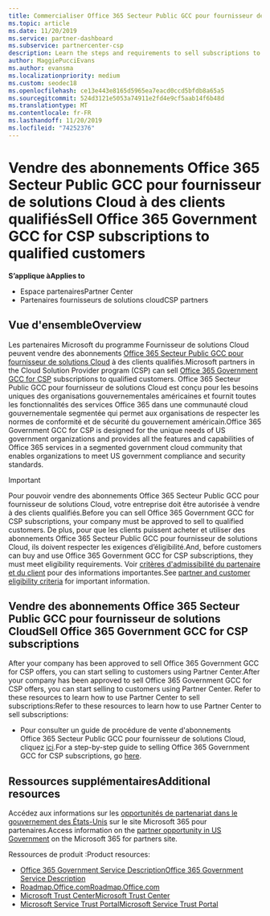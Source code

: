 ```yaml
---
title: Commercialiser Office 365 Secteur Public GCC pour fournisseur de solutions Cloud | Espace partenaires
ms.topic: article
ms.date: 11/20/2019
ms.service: partner-dashboard
ms.subservice: partnercenter-csp
description: Learn the steps and requirements to sell subscriptions to Office 365 Government GCC for CSP to qualified United States government customers or contractors.
author: MaggiePucciEvans
ms.author: evansma
ms.localizationpriority: medium
ms.custom: seodec18
ms.openlocfilehash: ce13e443e8165d5965ea7eacd0ccd5bfdb8a65a5
ms.sourcegitcommit: 524d3121e5053a74911e2fd4e9cf5aab14f6b48d
ms.translationtype: MT
ms.contentlocale: fr-FR
ms.lasthandoff: 11/20/2019
ms.locfileid: "74252376"
---
```

# <a name="sell-office-365-government-gcc-for-csp-subscriptions-to-qualified-customers"></a><span data-ttu-id="f3485-103">Vendre des abonnements Office 365 Secteur Public GCC pour fournisseur de solutions Cloud à des clients qualifiés</span><span class="sxs-lookup"><span data-stu-id="f3485-103">Sell Office 365 Government GCC for CSP subscriptions to qualified customers</span></span>

<span data-ttu-id="f3485-104">**S’applique à**</span><span class="sxs-lookup"><span data-stu-id="f3485-104">**Applies to**</span></span>

-  <span data-ttu-id="f3485-105">Espace partenaires</span><span class="sxs-lookup"><span data-stu-id="f3485-105">Partner Center</span></span>
-  <span data-ttu-id="f3485-106">Partenaires fournisseurs de solutions cloud</span><span class="sxs-lookup"><span data-stu-id="f3485-106">CSP partners</span></span>


## <a name="overview"></a><span data-ttu-id="f3485-107">Vue d'ensemble</span><span class="sxs-lookup"><span data-stu-id="f3485-107">Overview</span></span>

<span data-ttu-id="f3485-108">Les partenaires Microsoft du programme Fournisseur de solutions Cloud peuvent vendre des abonnements [Office 365 Secteur Public GCC pour fournisseur de solutions Cloud](https://www.microsoft.com/microsoft-365/partners/governmentforCSP) à des clients qualifiés.</span><span class="sxs-lookup"><span data-stu-id="f3485-108">Microsoft partners in the Cloud Solution Provider program (CSP) can sell [Office 365 Government GCC for CSP](https://www.microsoft.com/microsoft-365/partners/governmentforCSP) subscriptions to qualified customers.</span></span> <span data-ttu-id="f3485-109">Office 365 Secteur Public GCC pour fournisseur de solutions Cloud est conçu pour les besoins uniques des organisations gouvernementales américaines et fournit toutes les fonctionnalités des services Office 365 dans une communauté cloud gouvernementale segmentée qui permet aux organisations de respecter les normes de conformité et de sécurité du gouvernement américain.</span><span class="sxs-lookup"><span data-stu-id="f3485-109">Office 365 Government GCC for CSP is designed for the unique needs of US government organizations and provides all the features and capabilities of Office 365 services in a segmented government cloud community that enables organizations to meet US government compliance and security standards.</span></span> 

>[!IMPORTANT] 
><span data-ttu-id="f3485-110">Pour pouvoir vendre des abonnements Office 365 Secteur Public GCC pour fournisseur de solutions Cloud, votre entreprise doit être autorisée à vendre à des clients qualifiés.</span><span class="sxs-lookup"><span data-stu-id="f3485-110">Before you can sell Office 365 Government GCC for CSP subscriptions, your company must be approved to sell to qualified customers.</span></span> <span data-ttu-id="f3485-111">De plus, pour que les clients puissent acheter et utiliser des abonnements Office 365 Secteur Public GCC pour fournisseur de solutions Cloud, ils doivent respecter les exigences d’éligibilité.</span><span class="sxs-lookup"><span data-stu-id="f3485-111">And, before customers can buy and use Office 365 Government GCC for CSP subscriptions, they must meet eligibility requirements.</span></span> <span data-ttu-id="f3485-112">Voir [critères d'admissibilité du partenaire et du client](csp-gcc-validate.md) pour des informations importantes.</span><span class="sxs-lookup"><span data-stu-id="f3485-112">See [partner and customer eligibility criteria](csp-gcc-validate.md) for important information.</span></span>


## <a name="sell-office-365-government-gcc-for-csp-subscriptions"></a><span data-ttu-id="f3485-113">Vendre des abonnements Office 365 Secteur Public GCC pour fournisseur de solutions Cloud</span><span class="sxs-lookup"><span data-stu-id="f3485-113">Sell Office 365 Government GCC for CSP subscriptions</span></span>

<span data-ttu-id="f3485-114">After your company has been approved to sell Office 365 Government GCC for CSP offers, you can start selling to customers using Partner Center.</span><span class="sxs-lookup"><span data-stu-id="f3485-114">After your company has been approved to sell Office 365 Government GCC for CSP offers, you can start selling to customers using Partner Center.</span></span> <span data-ttu-id="f3485-115">Refer to these resources to learn how to use Partner Center to sell subscriptions:</span><span class="sxs-lookup"><span data-stu-id="f3485-115">Refer to these resources to learn how to use Partner Center to sell subscriptions:</span></span> 

-   <span data-ttu-id="f3485-116">Pour consulter un guide de procédure de vente d'abonnements Office 365 Secteur Public GCC pour fournisseur de solutions Cloud, cliquez [ici](https://go.microsoft.com/fwlink/?linkid=2007323).</span><span class="sxs-lookup"><span data-stu-id="f3485-116">For a step-by-step guide to selling Office 365 Government GCC for CSP subscriptions, go [here](https://go.microsoft.com/fwlink/?linkid=2007323).</span></span>  


## <a name="additional-resources"></a><span data-ttu-id="f3485-117">Ressources supplémentaires</span><span class="sxs-lookup"><span data-stu-id="f3485-117">Additional resources</span></span>

<span data-ttu-id="f3485-118">Accédez aux informations sur les [opportunités de partenariat dans le gouvernement des États-Unis](https://www.microsoft.com/microsoft-365/partners/governmentforCSP) sur le site Microsoft 365 pour partenaires.</span><span class="sxs-lookup"><span data-stu-id="f3485-118">Access information on the [partner opportunity in US Government](https://www.microsoft.com/microsoft-365/partners/governmentforCSP) on the Microsoft 365 for partners site.</span></span>

<span data-ttu-id="f3485-119">Ressources de produit :</span><span class="sxs-lookup"><span data-stu-id="f3485-119">Product resources:</span></span>

- [<span data-ttu-id="f3485-120">Office 365 Government Service Description</span><span class="sxs-lookup"><span data-stu-id="f3485-120">Office 365 Government Service Description</span></span>](https://technet.microsoft.com/library/mt774581.aspx)
- [<span data-ttu-id="f3485-121">Roadmap.Office.com</span><span class="sxs-lookup"><span data-stu-id="f3485-121">Roadmap.Office.com</span></span>](https://products.office.com/business/office-365-roadmap)
- [<span data-ttu-id="f3485-122">Microsoft Trust Center</span><span class="sxs-lookup"><span data-stu-id="f3485-122">Microsoft Trust Center</span></span>](https://www.microsoft.com/TrustCenter/)
- [<span data-ttu-id="f3485-123">Microsoft Service Trust Portal</span><span class="sxs-lookup"><span data-stu-id="f3485-123">Microsoft Service Trust Portal</span></span>](https://aka.ms/STP)

